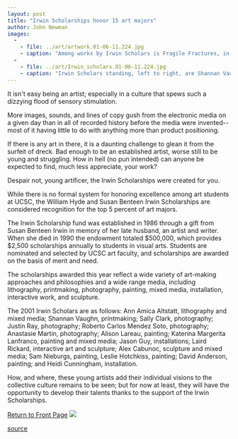 ```yaml
---
layout: post
title: "Irwin Scholarships honor 15 art majors"
author: John Newman
images:
  -
    - file: ../art/artwork.01-06-11.224.jpg
    - caption: "Among works by Irwin Scholars is Fragile Fractures, in oil and acrylic, by Katerina Margerita Lanfranco."
  -
    - file: ../art/Irwin_scholars.01-06-11.224.jpg
    - caption: "Irwin Scholars standing, left to right, are Shannan Vaughn, Sam Nieburgs, Ann Altstatt, Katerina Margerita Lanfranco, Roberto Carlos Mendez Soto, Sally Clark, Justin Ray, Anastasie Martin, Jason Guy, and Leslie Hotchkiss. The men kneeling are Laird Rickard, left, and Alex Carbunoc. Not pictured are David Anderson, Alison Lareau, Heidi Cunningham."
---
```


It isn't easy being an artist; especially in a culture that spews such a dizzying flood of sensory stimulation.

More images, sounds, and lines of copy gush from the electronic media on a given day than in all of recorded history before the media were invented--most of it having little to do with anything more than product positioning.

If there is any art in there, it is a daunting challenge to glean it from the surfeit of dreck. Bad enough to be an established artist, worse still to be young and struggling. How in hell (no pun intended) can anyone be expected to find, much less appreciate, your work?

Despair not, young artificer, the Irwin Scholarships were created for you.

While there is no formal system for honoring excellence among art students at UCSC, the William Hyde and Susan Benteen Irwin Scholarships are considered recognition for the top 5 percent of art majors.

The Irwin Scholarship fund was established in 1986 through a gift from Susan Benteen Irwin in memory of her late husband, an artist and writer. When she died in 1990 the endowment totaled $500,000, which provides $2,500 scholarships annually to students in visual arts. Students are nominated and selected by UCSC art faculty, and scholarships are awarded on the basis of merit and need.

The scholarships awarded this year reflect a wide variety of art-making approaches and philosophies and a wide range media, including lithography, printmaking, photography, painting, mixed media, installation, interactive work, and sculpture.

The 2001 Irwin Scholars are as follows: Ann Amica Altstatt, lithography and mixed media; Shannan Vaughn, printmaking; Sally Clark, photography; Justin Ray, photography; Roberto Carlos Mendez Soto, photography; Anastasie Martin, photography; Alison Lareau, painting; Katerina Margerita Lanfranco, painting and mixed media; Jason Guy, installations; Laird Rickard, interactive art and sculpture; Alex Cabunoc, sculpture and mixed media; Sam Nieburgs, painting, Leslie Hotchkiss, painting; David Anderson, painting; and Heidi Cunningham, installation.

How, and where, these young artists add their individual visions to the collective culture remains to be seen; but for now at least, they will have the opportunity to develop their talents thanks to the support of the Irwin Scholarships.

  
[Return to Front Page][1] ![ ][2]

[1]: ../../index.html
[2]: ../../images/trans.gif

[source](http://www1.ucsc.edu/currents/00-01/06-11/irwin.html "Permalink to irwin")
